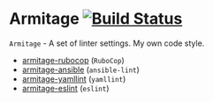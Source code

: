 # Armitage [![Build Status](https://travis-ci.org/0exp/armitage.svg?branch=master)](https://travis-ci.org/0exp/armitage)

`Armitage` - A set of linter settings. My own code style.

- [armitage-rubocop](https://github.com/0exp/armitage/tree/master/armitage-rubocop) (`RuboCop`)
- [armitage-ansible](https://github.com/0exp/armitage/tree/master/armitage-ansible) (`ansible-lint`)
- [armitage-yamllint](https://github.com/0exp/armitage/tree/master/armitage-yamllint) (`yamllint`)
- [armitage-eslint](https://github.com/0exp/armitage/tree/master/armitage-eslint) (`eslint`)
